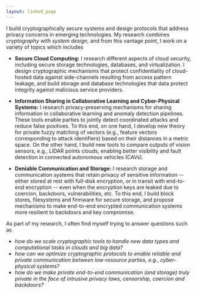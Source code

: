 ```yaml
---
layout: linked_page
---
```



I build cryptographically secure systems and design protocols that address privacy concerns in emerging technologies. 
My research combines *cryptography with system design*, and from this vantage point, I work on a variety of topics which includes 

- **Secure Cloud Computing:** I research different aspects of cloud security, including secure storage technologies, databases, and virtualization. I design cryptographic mechanisms that protect confidentiality of cloud-hosted data against side-channels resulting from access pattern leakage, and build storage and database technologies that data protect integrity against malicious service providers.

- **Information Sharing in Collaborative Learning and Cyber-Physical Systems:** I research privacy-preserving mechanisms for sharing information in collaborative learning and anomaly detection pipelines. These tools enable parties to jointly detect coordinated attacks and reduce false positives. To this end, on one hand, I develop new theory for private fuzzy matching of vectors (e.g., feature vectors corresponding to attack identifiers) based on their distances in a metric space. On the other hand, I build new tools to compare outputs of vision sensors, e.g., LIDAR points clouds, enabling better visibility and fault detection in connected autonomous vehicles (CAVs).  

- **Deniable Communication and Storage:** I research storage and communication systems that retain privacy of sensitive information -- either stored at rest with full-disk encryption, or in transit with end-to-end encryption -- even when the encryption keys are leaked due to coercion, backdoors, vulnerabilities, etc.  To this end, I build block stores, filesystems and firmware for secure storage, and propose mechanisms to make end-to-end encrypted communication systems more resilient to backdoors and key compromise. 


As part of my research, I often find myself trying to answer questions such as 

- *how do we scale cryptographic tools to handle new data types and computational tasks in clouds and big data?*
- *how can we optimize cryptographic protocols to enable reliable and private communication between low-resource parties, e.g., cyber-physical systems?*
- *how do we make private end-to-end communication (and storage) truly private in the face of intrusive privacy laws, censorship, coercion and backdoors?*